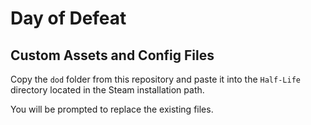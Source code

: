 # Day of Defeat

## Custom Assets and Config Files

Copy the `dod` folder from this repository and paste it into the `Half-Life` directory located in the Steam installation path.

You will be prompted to replace the existing files.

